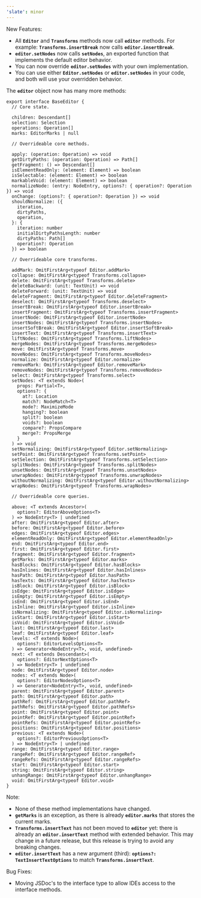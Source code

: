 ```yaml
---
'slate': minor
---
```


New Features:

- All **`Editor`** and **`Transforms`** methods now call **`editor`** methods. For example: **`Transforms.insertBreak`** now calls **`editor.insertBreak`**.
- **`editor.setNodes`** now calls **`setNodes`**, an exported function that implements the default editor behavior.
- You can now override **`editor.setNodes`** with your own implementation.
- You can use either **`Editor.setNodes`** or **`editor.setNodes`** in your code, and both will use your overridden behavior.

The **`editor`** object now has many more methods:

```tsx
export interface BaseEditor {
  // Core state.

  children: Descendant[]
  selection: Selection
  operations: Operation[]
  marks: EditorMarks | null

  // Overrideable core methods.

  apply: (operation: Operation) => void
  getDirtyPaths: (operation: Operation) => Path[]
  getFragment: () => Descendant[]
  isElementReadOnly: (element: Element) => boolean
  isSelectable: (element: Element) => boolean
  markableVoid: (element: Element) => boolean
  normalizeNode: (entry: NodeEntry, options?: { operation?: Operation }) => void
  onChange: (options?: { operation?: Operation }) => void
  shouldNormalize: ({
    iteration,
    dirtyPaths,
    operation,
  }: {
    iteration: number
    initialDirtyPathsLength: number
    dirtyPaths: Path[]
    operation?: Operation
  }) => boolean

  // Overrideable core transforms.

  addMark: OmitFirstArg<typeof Editor.addMark>
  collapse: OmitFirstArg<typeof Transforms.collapse>
  delete: OmitFirstArg<typeof Transforms.delete>
  deleteBackward: (unit: TextUnit) => void
  deleteForward: (unit: TextUnit) => void
  deleteFragment: OmitFirstArg<typeof Editor.deleteFragment>
  deselect: OmitFirstArg<typeof Transforms.deselect>
  insertBreak: OmitFirstArg<typeof Editor.insertBreak>
  insertFragment: OmitFirstArg<typeof Transforms.insertFragment>
  insertNode: OmitFirstArg<typeof Editor.insertNode>
  insertNodes: OmitFirstArg<typeof Transforms.insertNodes>
  insertSoftBreak: OmitFirstArg<typeof Editor.insertSoftBreak>
  insertText: OmitFirstArg<typeof Transforms.insertText>
  liftNodes: OmitFirstArg<typeof Transforms.liftNodes>
  mergeNodes: OmitFirstArg<typeof Transforms.mergeNodes>
  move: OmitFirstArg<typeof Transforms.move>
  moveNodes: OmitFirstArg<typeof Transforms.moveNodes>
  normalize: OmitFirstArg<typeof Editor.normalize>
  removeMark: OmitFirstArg<typeof Editor.removeMark>
  removeNodes: OmitFirstArg<typeof Transforms.removeNodes>
  select: OmitFirstArg<typeof Transforms.select>
  setNodes: <T extends Node>(
    props: Partial<T>,
    options?: {
      at?: Location
      match?: NodeMatch<T>
      mode?: MaximizeMode
      hanging?: boolean
      split?: boolean
      voids?: boolean
      compare?: PropsCompare
      merge?: PropsMerge
    }
  ) => void
  setNormalizing: OmitFirstArg<typeof Editor.setNormalizing>
  setPoint: OmitFirstArg<typeof Transforms.setPoint>
  setSelection: OmitFirstArg<typeof Transforms.setSelection>
  splitNodes: OmitFirstArg<typeof Transforms.splitNodes>
  unsetNodes: OmitFirstArg<typeof Transforms.unsetNodes>
  unwrapNodes: OmitFirstArg<typeof Transforms.unwrapNodes>
  withoutNormalizing: OmitFirstArg<typeof Editor.withoutNormalizing>
  wrapNodes: OmitFirstArg<typeof Transforms.wrapNodes>

  // Overrideable core queries.

  above: <T extends Ancestor>(
    options?: EditorAboveOptions<T>
  ) => NodeEntry<T> | undefined
  after: OmitFirstArg<typeof Editor.after>
  before: OmitFirstArg<typeof Editor.before>
  edges: OmitFirstArg<typeof Editor.edges>
  elementReadOnly: OmitFirstArg<typeof Editor.elementReadOnly>
  end: OmitFirstArg<typeof Editor.end>
  first: OmitFirstArg<typeof Editor.first>
  fragment: OmitFirstArg<typeof Editor.fragment>
  getMarks: OmitFirstArg<typeof Editor.marks>
  hasBlocks: OmitFirstArg<typeof Editor.hasBlocks>
  hasInlines: OmitFirstArg<typeof Editor.hasInlines>
  hasPath: OmitFirstArg<typeof Editor.hasPath>
  hasTexts: OmitFirstArg<typeof Editor.hasTexts>
  isBlock: OmitFirstArg<typeof Editor.isBlock>
  isEdge: OmitFirstArg<typeof Editor.isEdge>
  isEmpty: OmitFirstArg<typeof Editor.isEmpty>
  isEnd: OmitFirstArg<typeof Editor.isEnd>
  isInline: OmitFirstArg<typeof Editor.isInline>
  isNormalizing: OmitFirstArg<typeof Editor.isNormalizing>
  isStart: OmitFirstArg<typeof Editor.isStart>
  isVoid: OmitFirstArg<typeof Editor.isVoid>
  last: OmitFirstArg<typeof Editor.last>
  leaf: OmitFirstArg<typeof Editor.leaf>
  levels: <T extends Node>(
    options?: EditorLevelsOptions<T>
  ) => Generator<NodeEntry<T>, void, undefined>
  next: <T extends Descendant>(
    options?: EditorNextOptions<T>
  ) => NodeEntry<T> | undefined
  node: OmitFirstArg<typeof Editor.node>
  nodes: <T extends Node>(
    options?: EditorNodesOptions<T>
  ) => Generator<NodeEntry<T>, void, undefined>
  parent: OmitFirstArg<typeof Editor.parent>
  path: OmitFirstArg<typeof Editor.path>
  pathRef: OmitFirstArg<typeof Editor.pathRef>
  pathRefs: OmitFirstArg<typeof Editor.pathRefs>
  point: OmitFirstArg<typeof Editor.point>
  pointRef: OmitFirstArg<typeof Editor.pointRef>
  pointRefs: OmitFirstArg<typeof Editor.pointRefs>
  positions: OmitFirstArg<typeof Editor.positions>
  previous: <T extends Node>(
    options?: EditorPreviousOptions<T>
  ) => NodeEntry<T> | undefined
  range: OmitFirstArg<typeof Editor.range>
  rangeRef: OmitFirstArg<typeof Editor.rangeRef>
  rangeRefs: OmitFirstArg<typeof Editor.rangeRefs>
  start: OmitFirstArg<typeof Editor.start>
  string: OmitFirstArg<typeof Editor.string>
  unhangRange: OmitFirstArg<typeof Editor.unhangRange>
  void: OmitFirstArg<typeof Editor.void>
}
```

Note:

- None of these method implementations have changed.
- **`getMarks`** is an exception, as there is already **`editor.marks`** that stores the current marks.
- **`Transforms.insertText`** has not been moved to **`editor`** yet: there is already an **`editor.insertText`** method with extended behavior. This may change in a future release, but this release is trying to avoid any breaking changes.
- **`editor.insertText`** has a new argument (third): **`options?: TextInsertTextOptions`** to match **`Transforms.insertText`**.

Bug Fixes:

- Moving JSDoc's to the interface type to allow IDEs access to the interface methods.
